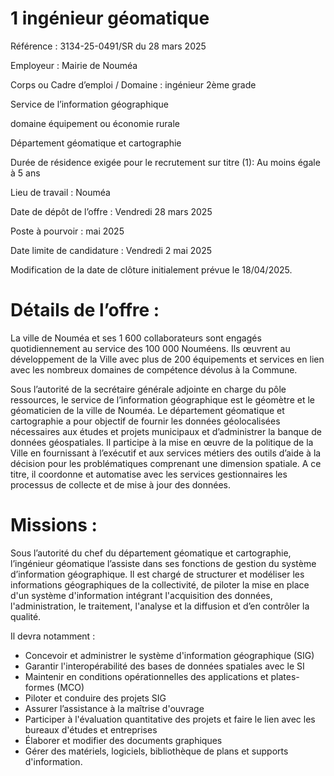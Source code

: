 # 1 ingénieur géomatique

Référence : 3134-25-0491/SR du 28 mars 2025

Employeur : Mairie de Nouméa

Corps ou Cadre d’emploi / Domaine : ingénieur 2ème grade

Service de l’information géographique

domaine équipement ou économie rurale

Département géomatique et cartographie

Durée de résidence exigée pour le recrutement sur titre (1): Au moins égale à 5 ans

Lieu de travail : Nouméa

Date de dépôt de l’offre : Vendredi 28 mars 2025

Poste à pourvoir : mai 2025

Date limite de candidature : Vendredi 2 mai 2025

Modification de la date de clôture initialement prévue le 18/04/2025.

# Détails de l’offre :

La ville de Nouméa et ses 1 600 collaborateurs sont engagés quotidiennement au service des 100 000 Nouméens. Ils œuvrent au développement de la Ville avec plus de 200 équipements et services en lien avec les nombreux domaines de compétence dévolus à la Commune.

Sous l’autorité de la secrétaire générale adjointe en charge du pôle ressources, le service de l’information géographique est le géomètre et le géomaticien de la ville de Nouméa. Le département géomatique et cartographie a pour objectif de fournir les données géolocalisées nécessaires aux études et projets municipaux et d’administrer la banque de données géospatiales. Il participe à la mise en œuvre de la politique de la Ville en fournissant à l’exécutif et aux services métiers des outils d’aide à la décision pour les problématiques comprenant une dimension spatiale. A ce titre, il coordonne et automatise avec les services gestionnaires les processus de collecte et de mise à jour des données.

# Missions :

Sous l’autorité du chef du département géomatique et cartographie, l’ingénieur géomatique l’assiste dans ses fonctions de gestion du système d’information géographique. Il est chargé de structurer et modéliser les informations géographiques de la collectivité, de piloter la mise en place d'un système d'information intégrant l'acquisition des données, l'administration, le traitement, l'analyse et la diffusion et d’en contrôler la qualité.

Il devra notamment :

- Concevoir et administrer le système d'information géographique (SIG)
- Garantir l'interopérabilité des bases de données spatiales avec le SI
- Maintenir en conditions opérationnelles des applications et plates-formes (MCO)
- Piloter et conduire des projets SIG
- Assurer l’assistance à la maîtrise d'ouvrage
- Participer à l'évaluation quantitative des projets et faire le lien avec les bureaux d'études et entreprises
- Élaborer et modifier des documents graphiques
- Gérer des matériels, logiciels, bibliothèque de plans et supports d'information.